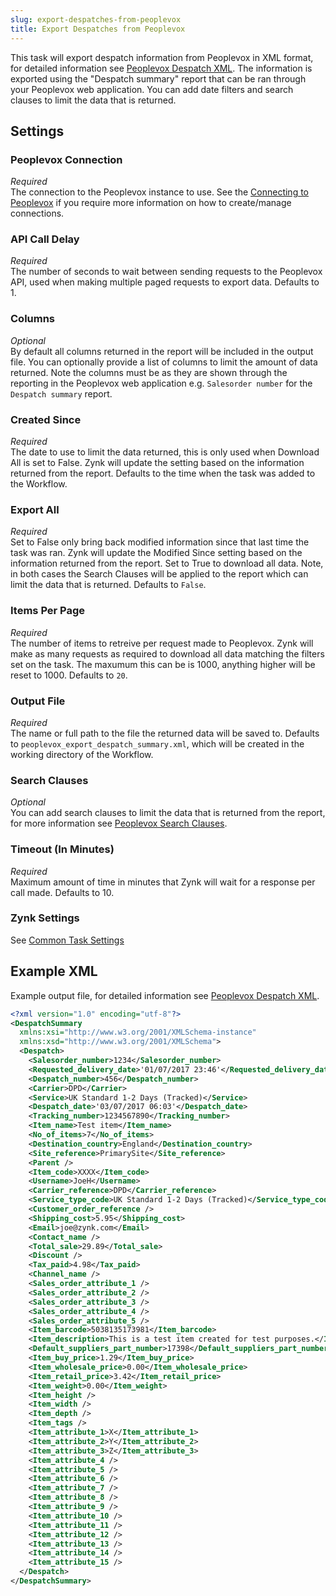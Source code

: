 ```yaml
---
slug: export-despatches-from-peoplevox
title: Export Despatches from Peoplevox
---
```


This task will export despatch information from Peoplevox in XML format, for detailed information see [Peoplevox Despatch XML](peoplevox-despatch-xml).  The information is exported using the "Despatch summary" report that can be ran through your Peoplevox web application.  You can add date filters and search clauses to limit the data that is returned.

## Settings
### Peoplevox Connection
_Required_  
The connection to the Peoplevox instance to use.  See the [Connecting to Peoplevox](connecting-to-peoplevox) if you require more information on how to create/manage connections.

### API Call Delay
_Required_  
The number of seconds to wait between sending requests to the Peoplevox API, used when making multiple paged requests to export data.  Defaults to 1.

### Columns
_Optional_  
By default all columns returned in the report will be included in the output file.  You can optionally provide a list of columns to limit the amount of data returned.  Note the columns must be as they are shown through the reporting in the Peoplevox web application e.g. `Salesorder number` for the `Despatch summary` report.

### Created Since
_Required_  
The date to use to limit the data returned, this is only used when Download All is set to False.  Zynk will update the setting based on the information returned from the report.  Defaults to the time when the task was added to the Workflow.

### Export All
_Required_  
Set to False only bring back modified information since that last time the task was ran. Zynk will update the Modified Since setting based on the information returned from the report.  Set to  True to download all data.  Note, in both cases the Search Clauses will be applied to the report which can limit the data that is returned.  Defaults to `False`.

### Items Per Page
_Required_  
The number of items to retreive per request made to Peoplevox.  Zynk will make as many requests as required to download all data matching the filters set on the task.  The maxumum this can be is 1000, anything higher will be reset to 1000.  Defaults to `20`.

### Output File
_Required_  
The name or full path to the file the returned data will be saved to.  Defaults to `peoplevox_export_despatch_summary.xml`, which will be created in the working directory of the Workflow.

### Search Clauses
_Optional_  
You can add search clauses to limit the data that is returned from the report, for more information see [Peoplevox Search Clauses](peoplevox-search-clauses).

### Timeout (In Minutes)
_Required_  
Maximum amount of time in minutes that Zynk will wait for a response per call made.  Defaults to 10.

### Zynk Settings
See [Common Task Settings](common-task-settings)

## Example XML
Example output file, for detailed information see [Peoplevox Despatch XML](peoplevox-despatch-xml).

```xml
<?xml version="1.0" encoding="utf-8"?>
<DespatchSummary 
  xmlns:xsi="http://www.w3.org/2001/XMLSchema-instance" 
  xmlns:xsd="http://www.w3.org/2001/XMLSchema">
  <Despatch>
    <Salesorder_number>1234</Salesorder_number>
    <Requested_delivery_date>'01/07/2017 23:46'</Requested_delivery_date>
    <Despatch_number>456</Despatch_number>
    <Carrier>DPD</Carrier>
    <Service>UK Standard 1-2 Days (Tracked)</Service>
    <Despatch_date>'03/07/2017 06:03'</Despatch_date>
    <Tracking_number>1234567890</Tracking_number>
    <Item_name>Test item</Item_name>
    <No_of_items>7</No_of_items>
    <Destination_country>England</Destination_country>
    <Site_reference>PrimarySite</Site_reference>
    <Parent />
    <Item_code>XXXX</Item_code>
    <Username>JoeH</Username>
    <Carrier_reference>DPD</Carrier_reference>
    <Service_type_code>UK Standard 1-2 Days (Tracked)</Service_type_code>
    <Customer_order_reference />
    <Shipping_cost>5.95</Shipping_cost>
    <Email>joe@zynk.com</Email>
    <Contact_name />
    <Total_sale>29.89</Total_sale>
    <Discount />
    <Tax_paid>4.98</Tax_paid>
    <Channel_name />
    <Sales_order_attribute_1 />
    <Sales_order_attribute_2 />
    <Sales_order_attribute_3 />
    <Sales_order_attribute_4 />
    <Sales_order_attribute_5 />
    <Item_barcode>5038135173981</Item_barcode>
    <Item_description>This is a test item created for test purposes.</Item_description>
    <Default_suppliers_part_number>17398</Default_suppliers_part_number>
    <Item_buy_price>1.29</Item_buy_price>
    <Item_wholesale_price>0.00</Item_wholesale_price>
    <Item_retail_price>3.42</Item_retail_price>
    <Item_weight>0.00</Item_weight>
    <Item_height />
    <Item_width />
    <Item_depth />
    <Item_tags />
    <Item_attribute_1>X</Item_attribute_1>
    <Item_attribute_2>Y</Item_attribute_2>
    <Item_attribute_3>Z</Item_attribute_3>
    <Item_attribute_4 />
    <Item_attribute_5 />
    <Item_attribute_6 />
    <Item_attribute_7 />
    <Item_attribute_8 />
    <Item_attribute_9 />
    <Item_attribute_10 />
    <Item_attribute_11 />
    <Item_attribute_12 />
    <Item_attribute_13 />
    <Item_attribute_14 />
    <Item_attribute_15 />
  </Despatch>
</DespatchSummary>
```